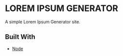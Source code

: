 # LOREM IPSUM GENERATOR

A simple Lorem Ipsum Generator site. 

## Built With

* [Node](https://nodejs.org/en/) 